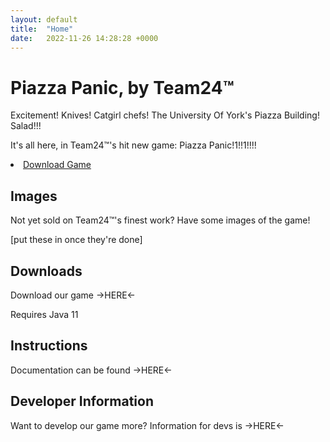 ```yaml
---
layout: default
title:  "Home"
date:   2022-11-26 14:28:28 +0000
---
```

# Piazza Panic, by Team24™

Excitement! Knives! Catgirl chefs! The University Of York's Piazza Building! Salad!!!

It's all here, in Team24™'s hit new game: Piazza Panic!1!!1!!!!

<li class="fork"><a href="https://github.com/JMM889901/ENG1_Group24">Download Game</a></li>


## Images 
Not yet sold on Team24™'s finest work? Have some images of the game! 

\[put these in once they're done\]

## Downloads 

Download our game ->HERE<- 

Requires Java 11

## Instructions

Documentation can be found ->HERE<-

## Developer Information

Want to develop our game more? Information for devs is ->HERE<-